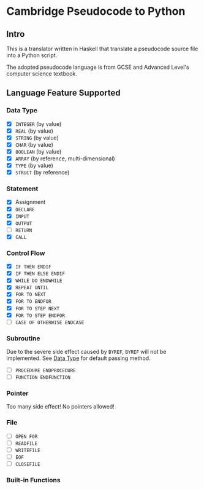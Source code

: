 # Cambridge Pseudocode to Python

## Intro

This is a translator written in Haskell that translate a pseudocode source file
into a Python script. 

The adopted pseudocode language is from GCSE and Advanced Level's
computer science textbook.

## Language Feature Supported

### Data Type

- [x] `INTEGER` (by value)
- [x] `REAL` (by value)
- [x] `STRING` (by value)
- [x] `CHAR` (by value)
- [x] `BOOLEAN` (by value)
- [x] `ARRAY` (by reference, multi-dimensional)
- [x] `TYPE` (by value)
- [x] `STRUCT` (by reference)

### Statement

- [x] Assignment
- [x] `DECLARE`
- [x] `INPUT`
- [x] `OUTPUT`
- [ ] `RETURN`
- [x] `CALL`

### Control Flow

- [x] `IF THEN ENDIF`
- [x] `IF THEN ELSE ENDIF`
- [x] `WHILE DO ENDWHILE`
- [x] `REPEAT UNTIL`
- [x] `FOR TO NEXT`
- [x] `FOR TO ENDFOR`
- [x] `FOR TO STEP NEXT`
- [x] `FOR TO STEP ENDFOR`
- [ ] `CASE OF OTHERWISE ENDCASE`

### Subroutine

Due to the severe side effect caused by `BYREF`, `BYREF` will not be
implemented. See [Data Type](#data-type) for default passing method.

- [ ] `PROCEDURE ENDPROCEDURE`
- [ ] `FUNCTION ENDFUNCTION`

### Pointer

Too many side effect! No pointers allowed!

### File

- [ ] `OPEN FOR`
- [ ] `READFILE`
- [ ] `WRITEFILE`
- [ ] `EOF`
- [ ] `CLOSEFILE`

### Built-in Functions


